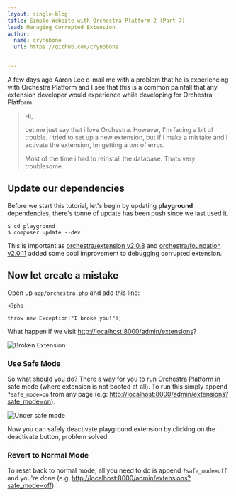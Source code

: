 ```yaml
---
layout: single-blog
title: Simple Website with Orchestra Platform 2 (Part 7)
lead: Managing Corrupted Extension
author:
  name: crynobone
  url: https://github.com/crynobone


---
```


A few days ago Aaron Lee e-mail me with a problem that he is experiencing with Orchestra Platform and I see that this is a common painfall that any extension developer would experience while developing for Orchestra Platform.

> Hi,
>
> Let me just say that i love Orchestra. However, I'm facing a bit of trouble. I tried to set up a new extension, but if i make a mistake and I activate the extension, Im getting a ton of error.
>
> Most of the time i had to reinstall the database. Thats very troublesome.

## Update our dependencies

Before we start this tutorial, let's begin by updating **playground** dependencies, there's tonne of update has been push since we last used it.

	$ cd playground
	$ composer update --dev

This is important as [orchestra/extension v2.0.8](/docs/2.0/components/extension/changes/#v2.0.8) and [orchestra/foundation v2.0.11](/docs/2.0/components/foundation/changes/#v2.0.11) added some cool improvement to debugging corrupted extension.

## Now let create a mistake

Open up `app/orchestra.php` and add this line:

	<?php

	throw new Exception("I broke you!");

What happen if we visit <http://localhost:8000/admin/extensions>?

![Broken Extension](/uploads/2013/07/broken-extension.png)

### Use Safe Mode

So what should you do? There a way for you to run Orchestra Platform in safe mode (where extension is not booted at all). To run this simply append `?safe_mode=on` from any page (e.g: <http://localhost:8000/admin/extensions?safe_mode=on>).

![Under safe mode](/uploads/2013/07/under-safemode.png)

Now you can safely deactivate playground extension by clicking on the deactivate button, problem solved.

### Revert to Normal Mode

To reset back to normal mode, all you need to do is append `?safe_mode=off` and you're done (e.g: <http://localhost:8000/admin/extensions?safe_mode=off>).
